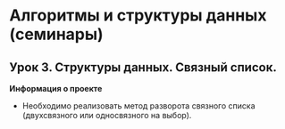 ﻿# Алгоритмы и структуры данных (семинары)

## Урок 3. Структуры данных. Связный список.

**Информация о проекте**

* Необходимо реализовать метод разворота связного списка (двухсвязного или односвязного на выбор).





